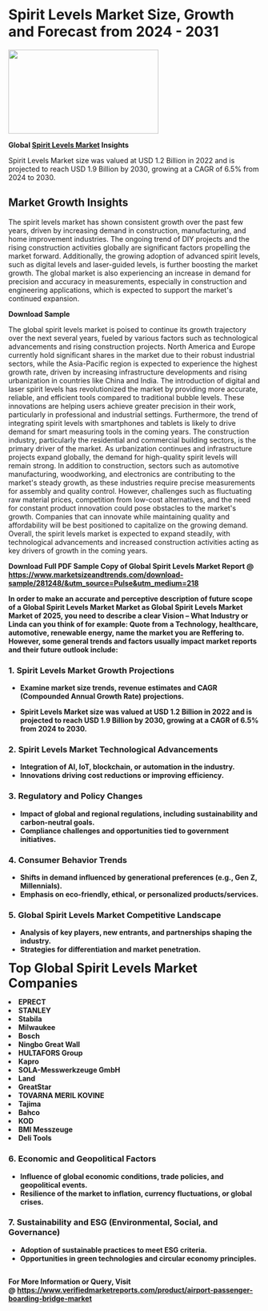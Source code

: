 <H1>Spirit Levels Market Size, Growth and Forecast from 2024 - 2031</H1><img class="aligncenter size-medium wp-image-584254" src="https://thirdeyenews.in/wp-content/uploads/2024/09/Global-Market-Research-300x168.jpeg" alt="" width="300" height="168" /><p><strong>Global&nbsp;<a href="https://www.marketsizeandtrends.com/download-sample/281248/&amp;utm_source=Pulse&amp;utm_medium=218">Spirit Levels Market</a> Insights</strong></p><p>Spirit Levels Market size was valued at USD 1.2 Billion in 2022 and is projected to reach USD 1.9 Billion by 2030, growing at a CAGR of 6.5% from 2024 to 2030.</p><p><h2>Market Growth Insights</h2> <p>The spirit levels market has shown consistent growth over the past few years, driven by increasing demand in construction, manufacturing, and home improvement industries. The ongoing trend of DIY projects and the rising construction activities globally are significant factors propelling the market forward. Additionally, the growing adoption of advanced spirit levels, such as digital levels and laser-guided levels, is further boosting the market growth. The global market is also experiencing an increase in demand for precision and accuracy in measurements, especially in construction and engineering applications, which is expected to support the market's continued expansion.</p> <p><strong>Download Sample</strong></p> <p>The global spirit levels market is poised to continue its growth trajectory over the next several years, fueled by various factors such as technological advancements and rising construction projects. North America and Europe currently hold significant shares in the market due to their robust industrial sectors, while the Asia-Pacific region is expected to experience the highest growth rate, driven by increasing infrastructure developments and rising urbanization in countries like China and India. The introduction of digital and laser spirit levels has revolutionized the market by providing more accurate, reliable, and efficient tools compared to traditional bubble levels. These innovations are helping users achieve greater precision in their work, particularly in professional and industrial settings. Furthermore, the trend of integrating spirit levels with smartphones and tablets is likely to drive demand for smart measuring tools in the coming years. The construction industry, particularly the residential and commercial building sectors, is the primary driver of the market. As urbanization continues and infrastructure projects expand globally, the demand for high-quality spirit levels will remain strong. In addition to construction, sectors such as automotive manufacturing, woodworking, and electronics are contributing to the market's steady growth, as these industries require precise measurements for assembly and quality control. However, challenges such as fluctuating raw material prices, competition from low-cost alternatives, and the need for constant product innovation could pose obstacles to the market's growth. Companies that can innovate while maintaining quality and affordability will be best positioned to capitalize on the growing demand. Overall, the spirit levels market is expected to expand steadily, with technological advancements and increased construction activities acting as key drivers of growth in the coming years.</p> <p><strong></p><p><span class=""><strong>Download Full PDF Sample Copy of Global Spirit Levels Market Report</strong> @ <a href="https://www.marketsizeandtrends.com/download-sample/281248/&amp;utm_source=Pulse&amp;utm_medium=218" target="_blank">https://www.marketsizeandtrends.com/download-sample/281248/&amp;utm_source=Pulse&amp;utm_medium=218</a></span></p><p>In order to make an accurate and perceptive description of future scope of a Global&nbsp;Spirit Levels Market Market as Global&nbsp;Spirit Levels Market Market of 2025, you need to describe a clear Vision &ndash; What Industry or Linda can you think of for example: Quote from a Technology, healthcare, automotive, renewable energy, name the market you are Reffering to. However, some general trends and factors usually impact market reports and their future outlook include:</p><h3>1.&nbsp;<strong>Spirit Levels Market Growth Projections</strong></h3><ul><li>Examine market size trends, revenue estimates and CAGR (Compounded Annual Growth Rate) projections.</li><li><p>Spirit Levels Market size was valued at USD 1.2 Billion in 2022 and is projected to reach USD 1.9 Billion by 2030, growing at a CAGR of 6.5% from 2024 to 2030.</p></li></ul><h3>2.&nbsp;<strong>Spirit Levels Market Technological Advancements</strong></h3><ul><li>Integration of AI, IoT, blockchain, or automation in the industry.</li><li>Innovations driving cost reductions or improving efficiency.</li></ul><h3>3.&nbsp;<strong>Regulatory and Policy Changes</strong></h3><ul><li>Impact of global and regional regulations, including sustainability and carbon-neutral goals.</li><li>Compliance challenges and opportunities tied to government initiatives.</li></ul><h3>4.&nbsp;<strong>Consumer Behavior Trends</strong></h3><ul><li>Shifts in demand influenced by generational preferences (e.g., Gen Z, Millennials).</li><li>Emphasis on eco-friendly, ethical, or personalized products/services.</li></ul><h3>5.&nbsp;<strong>Global Spirit Levels Market Competitive Landscape</strong></h3><ul><li>Analysis of key players, new entrants, and partnerships shaping the industry.</li><li>Strategies for differentiation and market penetration.</li></ul><p data-pm-slice="1 1 []"><span style="color: inherit; font-family: inherit; font-size: 25px;">Top Global Spirit Levels Market Companies</span></p><div class="" data-test-id=""><p><li>EPRECT</li><li> STANLEY</li><li> Stabila</li><li> Milwaukee</li><li> Bosch</li><li> Ningbo Great Wall</li><li> HULTAFORS Group</li><li> Kapro</li><li> SOLA-Messwerkzeuge GmbH</li><li> Land</li><li> GreatStar</li><li> TOVARNA MERIL KOVINE</li><li> Tajima</li><li> Bahco</li><li> KOD</li><li> BMI Messzeuge</li><li> Deli Tools</li></p></div><h3>6.&nbsp;<strong>Economic and Geopolitical Factors</strong></h3><ul><li>Influence of global economic conditions, trade policies, and geopolitical events.</li><li>Resilience of the market to inflation, currency fluctuations, or global crises.</li></ul><h3>7.&nbsp;<strong>Sustainability and ESG (Environmental, Social, and Governance)</strong></h3><ul><li>Adoption of sustainable practices to meet ESG criteria.</li><li>Opportunities in green technologies and circular economy principles.</li></ul><h2><strong style="font-size: 14px;">For More Information or Query, Visit @&nbsp;</strong><a style="background-color: #ffffff; font-size: 14px;" href="https://www.marketsizeandtrends.com/report/spirit-levels-market/" target="_blank">https://www.verifiedmarketreports.com/product/airport-passenger-boarding-bridge-market</a></h2>
